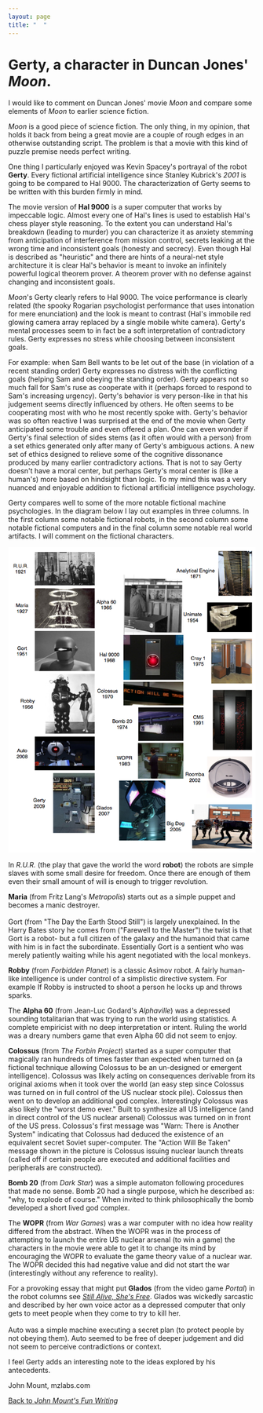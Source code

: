 ```yaml
---
layout: page
title: "  "
---
```


# Gerty, a character in Duncan Jones' *Moon*.

I would like to comment on Duncan Jones' movie *Moon* and compare some elements of *Moon* to earlier science fiction.

*Moon* is a good piece of science fiction. The only thing, in my opinion, that holds it back from being a great movie are a couple of rough edges in an otherwise outstanding script. The problem is that a movie with this kind of puzzle premise needs perfect writing.

One thing I particularly enjoyed was Kevin Spacey's portrayal of the robot **Gerty**. Every fictional artificial intelligence since Stanley Kubrick's *2001* is going to be compared to Hal 9000. The characterization of Gerty seems to be written with this burden firmly in mind.

The movie version of **Hal 9000** is a super computer that works by impeccable logic. Almost every one of Hal's lines is used to establish Hal's chess player style reasoning. To the extent you can understand Hal's breakdown (leading to murder) you can characterize it as anxiety stemming from anticipation of interference from mission control, secrets leaking at the wrong time and inconsistent goals (honesty and secrecy). Even though Hal is described as "heuristic" and there are hints of a neural-net style architecture it is clear Hal's behavior is meant to invoke an infinitely powerful logical theorem prover. A theorem prover with no defense against changing and inconsistent goals.

*Moon*'s Gerty clearly refers to Hal 9000. The voice performance is clearly related (the spooky Rogarian psychologist performance that uses intonation for mere enunciation) and the look is meant to contrast (Hal's immobile red glowing camera array replaced by a single mobile white camera). Gerty's mental processes seem to in fact be a soft interpretation of contradictory rules. Gerty expresses no stress while choosing between inconsistent goals.

For example: when Sam Bell wants to be let out of the base (in violation of a recent standing order) Gerty expresses no distress with the conflicting goals (helping Sam and obeying the standing order). Gerty appears not so much fall for Sam's ruse as cooperate with it (perhaps forced to respond to Sam's increasing urgency). Gerty's behavior is very person-like in that his judgement seems directly influenced by others. He often seems to be cooperating most with who he most recently spoke with. Gerty's behavior was so often reactive I was surprised at the end of the movie when Gerty anticipated some trouble and even offered a plan. One can even wonder if Gerty's final selection of sides stems (as it often would with a person) from a set ethics generated only after many of Gerty's ambiguous actions. A new set of ethics designed to relieve some of the cognitive dissonance produced by many earlier contradictory actions. That is not to say Gerty doesn't have a moral center, but perhaps Gerty's moral center is (like a human's) more based on hindsight than logic.  To my mind this was a very nuanced and enjoyable addition to fictional artificial intelligence psychology.

Gerty compares well to some of the more notable fictional machine psychologies. In the diagram below I lay out examples in three columns.  In the first column some notable fictional robots, in the second column some notable fictional computers and in the final column some notable real world artifacts. I will comment on the fictional characters.

![](files/machines.png)

In *R.U.R.* (the play that gave the world the word **robot**) the robots are simple slaves with some small desire for freedom. Once there are enough of them even their small amount of will is enough to trigger revolution.

**Maria** (from Fritz Lang's *Metropolis*) starts out as a simple puppet and becomes a manic destroyer.<br /><br />Gort (from "The Day the Earth Stood Still") is largely unexplained. In the Harry Bates story he comes from ("Farewell to the Master") the twist is that Gort is a robot- but a full citizen of the galaxy and the humanoid that came with him is in fact the subordinate. Essentially Gort is a sentient who was merely patiently waiting while his agent negotiated with the local monkeys.

**Robby** (from *Forbidden Planet*) is a classic Asimov robot. A fairly human-like intelligence is under control of a simplistic directive system. For example If Robby is instructed to shoot a person he locks up and throws sparks.

The **Alpha 60** (from Jean-Luc Godard's *Alphaville*) was a depressed sounding totalitarian that was trying to run the world using statistics. A complete empiricist with no deep interpretation or intent. Ruling the world was a dreary numbers game that even Alpha 60 did not seem to enjoy.

**Colossus** (from *The Forbin Project*) started as a super computer that magically ran hundreds of times faster than expected when turned on (a fictional technique allowing Colossus to be an un-designed or emergent intelligence). Colossus was likely acting on consequences derivable from its original axioms when it took over the world (an easy step since Colossus was turned on in full control of the US nuclear stock pile). Colossus then went on to develop an additional god complex. Interestingly Colossus was also likely the "worst demo ever." Built to synthesize all US intelligence (and in direct control of the US nuclear arsenal) Colossus was turned on in front of the US press. Colossus's first message was "Warn: There is Another System" indicating that Colossus had deduced the existence of an equivalent secret Soviet super-computer. The "Action Will Be Taken" message shown in the picture is Colossus issuing nuclear launch threats (called off if certain people are executed and additional facilities and peripherals are constructed).

**Bomb 20** (from *Dark Star*) was a simple automaton following procedures that made no sense. Bomb 20 had a single purpose, which he described as: "why, to explode of course." When invited to think philosophically the bomb developed a short lived god complex.

The **WOPR** (from *War Games*) was a war computer with no idea how reality differed from the abstract. When the WOPR was in the process of attempting to launch the entire US nuclear arsenal (to win a game) the characters in the movie were able to get it to change its mind by encouraging the WOPR to evaluate the game theory value of a nuclear war. The WOPR decided this had negative value and did not start the war (interestingly without any reference to reality).

For a provoking essay that might put **Glados** (from the video game *Portal*) in the robot columns see [*Still Alive, She's Free*](http://www.game-ism.com/2008/04/04/still-alive-shes-free/). Glados was wickedly sarcastic and described by her own voice actor as a depressed computer that only gets to meet people when they come to try to kill her.<br /><br />Auto was a simple machine executing a secret plan (to protect people by not obeying them). Auto seemed to be free of deeper judgement and did not seem to perceive contradictions or context.

I feel Gerty adds an interesting note to the ideas explored by his antecedents.

John Mount, mzlabs.com

[Back to *John Mount's Fun Writing*](./index.md)